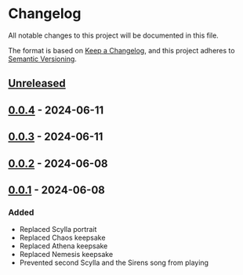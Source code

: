 # Changelog

All notable changes to this project will be documented in this file.

The format is based on [Keep a Changelog](https://keepachangelog.com/en/1.1.0/),
and this project adheres to [Semantic Versioning](https://semver.org/spec/v2.0.0.html).

## [Unreleased]

## [0.0.4] - 2024-06-11

## [0.0.3] - 2024-06-11

## [0.0.2] - 2024-06-08

## [0.0.1] - 2024-06-08

### Added

- Replaced Scylla portrait
- Replaced Chaos keepsake
- Replaced Athena keepsake
- Replaced Nemesis keepsake
- Prevented second Scylla and the Sirens song from playing

[unreleased]: https://github.com/ellomenop/Hades2-EyeSafe/compare/0.0.4...HEAD
[0.0.4]: https://github.com/ellomenop/Hades2-EyeSafe/compare/0.0.3...0.0.4
[0.0.3]: https://github.com/ellomenop/Hades2-EyeSafe/compare/0.0.2...0.0.3
[0.0.2]: https://github.com/ellomenop/Hades2-EyeSafe/compare/0.0.1...0.0.2
[0.0.1]: https://github.com/ellomenop/Hades2-EyeSafe/compare/8f87b0929dd819ac453aace116ede947902ad1e1...0.0.1
